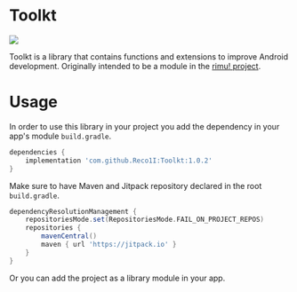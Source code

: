 # Toolkt
[![](https://jitpack.io/v/Reco1I/Toolkt.svg)](https://jitpack.io/#Reco1I/Toolkt)

Toolkt is a library that contains functions and extensions to improve Android development. Originally intended to be a module in the [rimu! project](https://github.com/Reco1I/rimu).

# Usage
In order to use this library in your project you add the dependency in your app's module `build.gradle`.
```gradle
dependencies {
    implementation 'com.github.Reco1I:Toolkt:1.0.2'
}
```

Make sure to have Maven and Jitpack repository declared in the root `build.gradle`.
```gradle
dependencyResolutionManagement {
    repositoriesMode.set(RepositoriesMode.FAIL_ON_PROJECT_REPOS)
    repositories {
        mavenCentral()
        maven { url 'https://jitpack.io' }
    }
}
```

Or you can add the project as a library module in your app.
